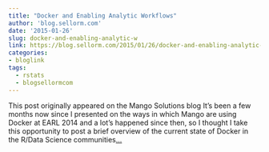 ```yaml
---
title: "Docker and Enabling Analytic Workflows"
author: 'blog.sellorm.com'
date: '2015-01-26'
slug: docker-and-enabling-analytic-w
link: https://blog.sellorm.com/2015/01/26/docker-and-enabling-analytic-workflows/
categories:
- bloglink
tags:
  - rstats
  - blogsellormcom
---
```


This post originally appeared on the Mango Solutions blog It’s been a few months now since I presented on the ways in which Mango are using Docker at EARL 2014 and a lot’s happened since then, so I thought I take this opportunity to post a brief overview of the current state of Docker in the R/Data Science communities[... <i class="fas fa-external-link-alt"></i>](https://blog.sellorm.com/2015/01/26/docker-and-enabling-analytic-workflows/)

